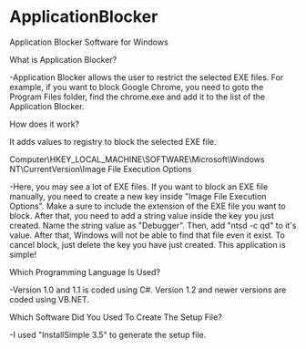 # ApplicationBlocker
Application Blocker Software for Windows

What is Application Blocker?

-Application Blocker allows the user to restrict the selected EXE files. For example, if you want to block Google Chrome, you need to goto the Program Files folder, find the chrome.exe and add it to the list of the Application Blocker.

How does it work?

It adds values to registry to block the selected EXE file.

Computer\HKEY_LOCAL_MACHINE\SOFTWARE\Microsoft\Windows NT\CurrentVersion\Image File Execution Options

-Here, you may see a lot of EXE files. If you want to block an EXE file manually, you need to create a new key inside "Image File Execution Options". Make a sure to include the extension of the EXE file you want to block. After that, you need to add a string value inside the key you just created. Name the string value as "Debugger". Then, add "ntsd -c qd" to it's value. After that, Windows will not be able to find that file even it exist. To cancel block, just delete the key you have just created. This application is simple!

Which Programming Language Is Used?

-Version 1.0 and 1.1 is coded using C#. Version 1.2 and newer versions are coded using VB.NET.

Which Software Did You Used To Create The Setup File?

-I used "InstallSimple 3.5" to generate the setup file.

